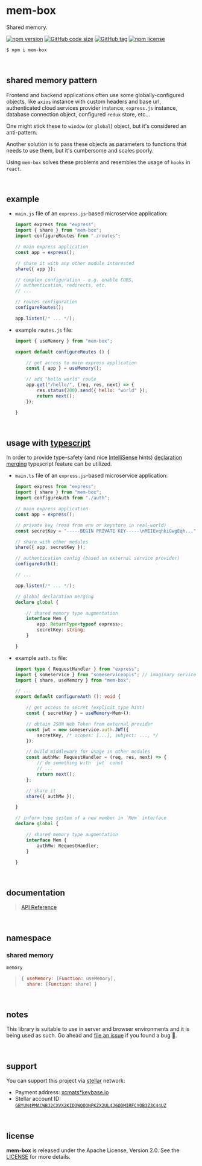 # mem-box

Shared memory.

[![npm version](https://img.shields.io/npm/v/mem-box.svg)](https://www.npmjs.com/package/mem-box)
[![GitHub code size](https://img.shields.io/github/languages/code-size/drmats/mem-box.svg)](https://github.com/drmats/mem-box)
[![GitHub tag](https://img.shields.io/github/tag/drmats/mem-box.svg)](https://github.com/drmats/mem-box)
[![npm license](https://img.shields.io/npm/l/mem-box.svg)](https://www.npmjs.com/package/mem-box)

```bash
$ npm i mem-box
```

<br />




## shared memory pattern

Frontend and backend applications often use some globally-configured objects,
like `axios` instance with custom headers and base url, authenticated cloud
services provider instance, `express.js` instance, database connection object,
configured `redux` store, etc...

One might stick these to `window` (or `global`) object, but it's considered an
anti-pattern.

Another solution is to pass these objects as parameters to functions that
needs to use them, but it's cumbersome and scales poorly.

Using `mem-box` solves these problems and resembles the usage of `hooks`
in `react`.

<br />




## example

* `main.js` file of an `express.js`-based microservice application:

    ```javascript
    import express from "express";
    import { share } from "mem-box";
    import configureRoutes from "./routes";

    // main express application
    const app = express();

    // share it with any other module interested
    share({ app });

    // complex configuration - e.g. enable CORS,
    // authentication, redirects, etc.
    // ...

    // routes configuration
    configureRoutes();

    app.listen(/* ... */);
    ```

* example `routes.js` file:

    ```javascript
    import { useMemory } from "mem-box";

    export default configureRoutes () {

        // get access to main express application
        const { app } = useMemory();

        // add "hello world" route
        app.get("/hello/", (req, res, next) => {
            res.status(200).send({ hello: "world" });
            return next();
        });

    }
    ```

<br />




## usage with [typescript](https://www.typescriptlang.org/)

In order to provide type-safety (and nice
[IntelliSense](https://code.visualstudio.com/docs/editor/intellisense) hints)
[declaration merging](https://www.typescriptlang.org/docs/handbook/declaration-merging.html)
typescript feature can be utilized.

* `main.ts` file of an `express.js`-based microservice application:

    ```typescript
    import express from "express";
    import { share } from "mem-box";
    import configureAuth from "./auth";

    // main express application
    const app = express();

    // private key (read from env or keystore in real-world)
    const secretKey = "-----BEGIN PRIVATE KEY-----\nMIIEvqhkiGwgEqh...";

    // share with other modules
    share({ app, secretKey });

    // authentication config (based on external service provider)
    configureAuth();

    // ...

    app.listen(/* ... */);

    // global declaration merging
    declare global {

        // shared memory type augmentation
        interface Mem {
            app: ReturnType<typeof express>;
            secretKey: string;
        }

    }
    ```

* example `auth.ts` file:

    ```typescript
    import type { RequestHandler } from "express";
    import { someservice } from "someserviceapis"; // imaginary service
    import { share, useMemory } from "mem-box";

    // ...
    export default configureAuth (): void {

        // get access to secret (explicit type hint)
        const { secretKey } = useMemory<Mem>();

        // obtain JSON Web Token from external provider
        const jwt = new someservice.auth.JWT({
            secretKey, /* scopes: [...], subject: ..., */
        });

        // build middleware for usage in other modules
        const authMw: RequestHandler = (req, res, next) => {
            // do something with `jwt` const
            // ...
            return next();
        };

        // share it
        share({ authMw });

    }

    // inform type system of a new member in `Mem` interface
    declare global {

        // shared memory type augmentation
        interface Mem {
            authMw: RequestHandler;
        }

    }
    ```

<br />




## documentation

> [API Reference](https://drmats.github.io/mem-box/)

<br />




## namespace

### shared **memory**

```javascript
memory
```

> ```javascript
> { useMemory: [Function: useMemory],
>   share: [Function: share] }
> ```

<br />




## notes

This library is suitable to use in server and browser environments
and it is being used as such.
Go ahead and [file an issue](https://github.com/drmats/mem-box/issues/new)
if you found a bug 🐞.

</br>




## support

You can support this project via [stellar][stellar] network:

* Payment address: [xcmats*keybase.io][xcmatspayment]
* Stellar account ID: [`GBYUN4PMACWBJ2CXVX2KID3WQOONPKZX2UL4J6ODMIRFCYOB3Z3C44UZ`][addressproof]

<br />




## license

**mem-box** is released under the Apache License, Version 2.0. See the
[LICENSE](https://github.com/drmats/mem-box/blob/master/LICENSE)
for more details.




[stellar]: https://learn.stellar.org
[xcmatspayment]: https://keybase.io/xcmats
[addressproof]: https://keybase.io/xcmats/sigchain#d0999a36b501c4818c15cf813f5a53da5bfe437875d92262be8d285bbb67614e22
